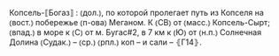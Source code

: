 ---
---

Копсель-⟦Богаз⟧
: ⦅дол.⦆, по которой пролегает путь из Копселя на ⦅вост.⦆ побережье ⦅п-ова⦆ Меганом. К ⦅СВ⦆ от ⦅масс.⦆ Копсель-Сырт; ⦅впад.⦆ в море к ⦅С⦆ от м. Бугас#2, в 7 км к ⦅Ю⦆ от ⦅н.п.⦆ Солнечная Долина ⦅Судак.⦆ – ⦅ср.⦆ ⦅рпл.⦆ коп – и сали – ⦃Г14⦄.
